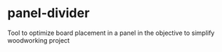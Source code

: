 # panel-divider
Tool to optimize board placement in a panel in the objective to simplify woodworking project
